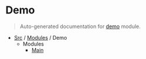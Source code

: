 # Demo

> Auto-generated documentation for [demo](../../../demo/__init__.py) module.

- [Src](../README.md#src-index) / [Modules](../MODULES.md#src-modules) / Demo
    - Modules
        - [Main](main.md#main)
